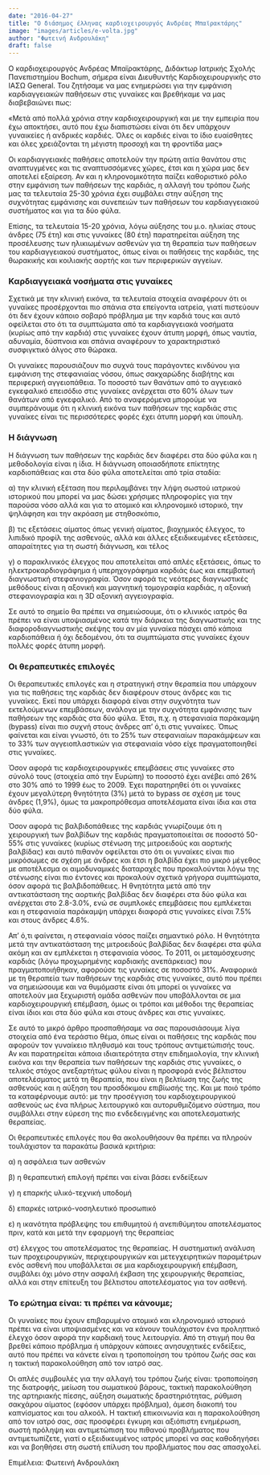 ```yaml
---
date: "2016-04-27"
title: "Ο διάσημος έλληνας καρδιοχειρουργός Ανδρέας Μπαϊρακτάρης"
image: "images/articles/e-volta.jpg"
author: "Φωτεινή Ανδρουλάκη"
draft: false
---
```


Ο καρδιοχειρουργός Ανδρέας Μπαϊρακτάρης, Διδάκτωρ Ιατρικής Σχολής Πανεπιστημίου Bochum, σήμερα είναι Διευθυντής Καρδιοχειρουργικής στο ΙΑΣΩ General. Του ζητήσαμε να μας ενημερώσει για την εμφάνιση καρδιαγγειακών παθήσεων στις γυναίκες και βρεθήκαμε να μας διαβεβαιώνει πως:

«Μετά από πολλά χρόνια στην καρδιοχειρουργική και με την εμπειρία που έχω αποκτήσει, αυτό που έχω διαπιστώσει είναι ότι δεν υπάρχουν γυναικείες ή ανδρικές καρδιές. Όλες οι καρδιές είναι το ίδιο ευαίσθητες και όλες χρειάζονται τη μέγιστη προσοχή και τη φροντίδα μας»

Οι καρδιαγγειακές παθήσεις αποτελούν την πρώτη αιτία θανάτου στις αναπτυγμένες και τις αναπτυσσόμενες χώρες, έτσι και η χώρα μας δεν αποτελεί εξαίρεση. Αν και η κληρονομικότητα παίζει καθοριστικό ρόλο στην εμφάνιση των παθήσεων της καρδιάς, η αλλαγή του τρόπου ζωής μας τα τελευταία 25-30 χρόνια έχει συμβάλει στην αύξηση της συχνότητας εμφάνισης και συνεπειών των παθήσεων του καρδιαγγειακού συστήματος και για τα δύο φύλα.

Επίσης, τα τελευταία 15-20 χρόνια, λόγω αύξησης του μ.ο. ηλικίας στους άνδρες (75 έτη) και στις γυναίκες (80 έτη) παρατηρείται αύξηση της προσέλευσης των ηλικιωμένων ασθενών για τη θεραπεία των παθήσεων του καρδιαγγειακού συστήματος, όπως είναι οι παθήσεις της καρδιάς, της θωρακικής και κοιλιακής αορτής και των περιφερικών αγγείων.

### Καρδιαγγειακά νοσήματα στις γυναίκες

Σχετικά με την κλινική εικόνα, τα τελευταία στοιχεία αναφέρουν ότι οι γυναίκες προσέρχονται πιο σπάνια στα επείγοντα ιατρεία, γιατί πιστεύουν ότι δεν έχουν κάποιο σοβαρό πρόβλημα με την καρδιά τους και αυτό οφείλεται στο ότι τα συμπτώματα από τα καρδιαγγειακά νοσήματα (κυρίως από την καρδιά) στις γυναίκες έχουν άτυπη μορφή, όπως ναυτία, αδυναμία, δύσπνοια και σπάνια αναφέρουν το χαρακτηριστικό συσφιγκτικό άλγος στο θώρακα.

Οι γυναίκες παρουσιάζουν πιο συχνά τους παράγοντες κινδύνου για εμφάνιση της στεφανιαίας νόσου, όπως σακχαρώδης διαβήτης και περιφερική αγγειοπάθεια. Το ποσοστό των θανάτων από το αγγειακό εγκεφαλικό επεισόδιο στις γυναίκες ανέρχεται στο 60% όλων των θανάτων από εγκεφαλικό. Από το αναφερόμενα μπορούμε να συμπεράνουμε ότι η κλινική εικόνα των παθήσεων της καρδιάς στις γυναίκες είναι τις περισσότερες φορές έχει άτυπη μορφή και ύπουλη.

### Η διάγνωση

Η διάγνωση των παθήσεων της καρδιάς δεν διαφέρει στα δύο φύλα και η μεθοδολογία είναι η ίδια. Η διάγνωση οποιασδήποτε επίκτητης καρδιοπάθειας και στα δύο φύλα αποτελείται από τρία σταδία:

α) την κλινική εξέταση που περιλαμβάνει την λήψη σωστού ιατρικού ιστορικού που μπορεί να μας δώσει χρήσιμες πληροφορίες για την παρούσα νόσο αλλά και για το ατομικό και κληρονομικό ιστορικό, την ψηλάφηση και την ακρόαση με στηθοσκόπιο,

β) τις εξετάσεις αίματος όπως γενική αίματος, βιοχημικός έλεγχος, το λιπιδικό προφίλ της ασθενούς, αλλά και άλλες εξειδικευμένες εξετάσεις, απαραίτητες για τη σωστή διάγνωση, και τέλος

γ) ο παρακλινικός έλεγχος που αποτελείται από απλές εξετάσεις, όπως το ηλεκτροκαρδιογράφημα ή υπερηχογράφημα καρδιάς έως και επεμβατική διαγνωστική στεφανιογραφία. Όσον αφορά τις νεότερες διαγνωστικές μεθόδους είναι η αξονική και μαγνητική τομογραφία καρδιάς, η αξονική στεφανιογραφία και η 3D αξονική αγγειογραφία.

Σε αυτό το σημείο θα πρέπει να σημειώσουμε, ότι ο κλινικός ιατρός θα πρέπει να είναι υποψιασμένος κατά την διάρκεια της διαγνωστικής και της διαφοροδιαγνωστικής σκέψης του αν μία γυναίκα πάσχει από κάποια καρδιοπάθεια ή όχι δεδομένου, ότι τα συμπτώματα στις γυναίκες έχουν πολλές φορές άτυπη μορφή.

### Οι θεραπευτικές επιλογές

Οι θεραπευτικές επιλογές και η στρατηγική στην θεραπεία που υπάρχουν για τις παθήσεις της καρδιάς δεν διαφέρουν στους άνδρες και τις γυναίκες. Εκεί που υπάρχει διαφορά είναι στην συχνότητα των εκτελούμενων επεμβάσεων, ανάλογα με την συχνότητα εμφάνισης των παθήσεων της καρδιάς στα δύο φύλα. Έτσι, π.χ. η στεφανιαία παράκαμψη (bypass) είναι πιο συχνή στους άνδρες απ’ ό,τι στις γυναίκες. Όπως φαίνεται και είναι γνωστό, ότι το 25% των στεφανιαίων παρακάμψεων και το 33% των αγγειοπλαστικών για στεφανιαία νόσο είχε πραγματοποιηθεί στις γυναίκες.

Όσον αφορά τις καρδιοχειρουργικές επεμβάσεις στις γυναίκες στο σύνολό τους (στοιχεία από την Ευρώπη) το ποσοστό έχει ανέβει από 26% στο 30% από το 1999 έως το 2009. Έχει παρατηρηθεί ότι οι γυναίκες έχουν μεγαλύτερη θνητότητα (3%) μετά το bypass σε σχέση με τους άνδρες (1,9%), όμως τα μακροπρόθεσμα αποτελέσματα είναι ίδια και στα δύο φύλα.

Όσον αφορά τις βαλβιδοπάθειες της καρδιάς γνωρίζουμε ότι η χειρουργική των βαλβίδων της καρδιάς πραγματοποιείται σε ποσοστό 50-55% στις γυναίκες (κυρίως στένωση της μιτροειδούς και αορτικής βαλβίδας) και αυτό πιθανόν οφείλεται στο ότι οι γυναίκες είναι πιο μικρόσωμες σε σχέση με άνδρες και έτσι η βαλβίδα έχει πιο μικρό μέγεθος με αποτέλεσμα οι αιμοδυναμικές διαταραχές που προκαλούνται λόγω της στένωσης είναι πιο έντονες και προκαλούν σχετικά γρήγορα συμπτώματα, όσον αφορά τις βαλβιδοπάθειες. Η θνητότητα μετά από την αντικατάσταση της αορτικής βαλβίδας δεν διαφέρει στα δύο φύλα και ανέρχεται στο 2.8-3.0%, ενώ σε συμπλοκές επεμβάσεις που εμπλέκεται και η στεφανιαία παράκαμψη υπάρχει διαφορά στις γυναίκες είναι 7.5% και στους άνδρες 4.6%.

Απ’ ό,τι φαίνεται, η στεφανιαία νόσος παίζει σημαντικό ρόλο. Η θνητότητα μετά την αντικατάσταση της μιτροειδούς βαλβίδας δεν διαφέρει στα φύλα ακόμη και αν εμπλέκεται η στεφανιαία νόσος. Το 2011, οι μεταμόσχευσης καρδιάς (λόγω προχωρημένης καρδιακής ανεπάρκειας) που πραγματοποιήθηκαν, αφορούσε τις γυναίκες σε ποσοστό 31%. Αναφορικά με τη θεραπεία των παθήσεων της καρδιάς στις γυναίκες, αυτό που πρέπει να σημειώσουμε και να θυμόμαστε είναι ότι μπορεί οι γυναίκες να αποτελούν μια ξεχωριστή ομάδα ασθενών που υποβάλλονται σε μια καρδιοχειρουργική επέμβαση, όμως οι τρόποι και μέθοδοι της θεραπείας είναι ίδιοι και στα δύο φύλα και στους άνδρες και στις γυναίκες.

Σε αυτό το μικρό άρθρο προσπαθήσαμε να σας παρουσιάσουμε λίγα στοιχεία από ένα τεράστιο θέμα, όπως είναι οι παθήσεις της καρδιάς που αφορούν τον γυναίκειο πληθυσμό και τους τρόπους αντιμετώπισής τους. Αν και παρατηρείται κάποια ιδιαιτερότητα στην επιδημιολογία, την κλινική εικόνα και την θεραπεία των παθήσεων της καρδιάς στις γυναίκες, ο τελικός στόχος ανεξαρτήτως φύλου είναι η προσφορά ενός βέλτιστου αποτελέσματος μετά τη θεραπεία, που είναι η βελτίωση της ζωής της ασθενούς και η αύξηση του προσδόκιμου επιβίωσής της.
Και με ποιό τρόπο τα καταφέρνουμε αυτό: με την προσέγγιση του καρδιοχειρουργικού ασθενούς ως ένα πλήρως λειτουργικό και αυτορυθμιζόμενο σύστημα, που συμβάλλει στην εύρεση της πιο ενδεδειγμένης και αποτελεσματικής θεραπείας.

Οι θεραπευτικές επιλογές που θα ακολουθήσουν θα πρέπει να πληρούν τουλάχιστον τα παρακάτω βασικά κριτήρια:

α) η ασφάλεια των ασθενών

β) η θεραπευτική επιλογή πρέπει ναι είναι βάσει ενδείξεων

γ) η επαρκής υλικό-τεχνική υποδομή

δ) επαρκές ιατρικό-νοσηλευτικό προσωπικό

ε) η ικανότητα πρόβλεψης του επιθυμητού ή ανεπιθύμητου αποτελέσματος πριν, κατά και μετά την εφαρμογή της θεραπείας

στ) έλεγχος του αποτελέσματος της θεραπείας. Η συστηματική ανάλυση των προχειρουργικών, περιχειρουργικών και μετεγχειρητικών παραμέτρων ενός ασθενή που υποβάλλεται σε μια καρδιοχειρουργική επέμβαση, συμβάλει όχι μόνο στην ασφαλή έκβαση της χειρουργικής θεραπείας, αλλά και στην επίτευξη του βέλτιστου αποτελέσματος για τον ασθενή.

### Το ερώτημα είναι: τι πρέπει να κάνουμε;

Οι γυναίκες που έχουν επιβαρυμένο ατομικό και κληρονομικό ιστορικό πρέπει να είναι υποψιασμένες και να κάνουν τουλάχιστον ένα προληπτικό έλεγχο όσον αφορά την καρδιακή τους λειτουργία. Από τη στιγμή που θα βρεθεί κάποιο πρόβλημα ή υπάρχουν κάποιες ανησυχητικές ενδείξεις, αυτό που πρέπει να κάνετε είναι η τροποποίηση του τρόπου ζωής σας και η τακτική παρακολούθηση από τον ιατρό σας.

Οι απλές συμβουλές για την αλλαγή του τρόπου ζωής είναι: τροποποίηση της διατροφής, μείωση του σωματικού βάρους, τακτική παρακολούθηση της αρτηριακής πίεσης, αύξηση σωματικής δραστηριότητας, ρύθμιση σακχάρου αίματος (εφόσον υπάρχει πρόβλημα), άμεση διακοπή του καπνίσματος και του αλκοόλ. Η τακτική επικοινωνία και η παρακολούθηση από τον ιατρό σας, σας προσφέρει έγκυρη και αξιόπιστη ενημέρωση, σωστή πρόληψη και αντιμετώπιση του πιθανού προβλήματος που αντιμετωπίζετε, γιατί ο εξειδικευμένος ιατρός μπορεί να σας καθοδηγήσει και να βοηθήσει στη σωστή επίλυση του προβλήματος που σας απασχολεί.

Επιμέλεια: Φωτεινή Ανδρουλάκη